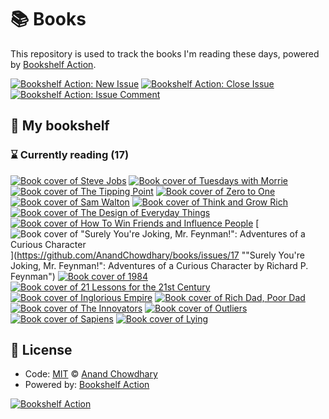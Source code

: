 # 📚 Books

This repository is used to track the books I'm reading these days, powered by [Bookshelf Action](https://github.com/AnandChowdhary/bookshelf-action).

[![Bookshelf Action: New Issue](https://github.com/AnandChowdhary/books/workflows/Bookshelf%20Action:%20New%20Issue/badge.svg)](https://github.com/AnandChowdhary/bookshelf-action/actions?query=workflow%3A%Bookshelf+Action%3A+New+Issue%22)
[![Bookshelf Action: Close Issue](https://github.com/AnandChowdhary/books/workflows/Bookshelf%20Action:%20Close%20Issue/badge.svg)](https://github.com/AnandChowdhary/bookshelf-action/actions?query=workflow%3A%Bookshelf+Action%3A+Close+Issue%22)
[![Bookshelf Action: Issue Comment](https://github.com/AnandChowdhary/books/workflows/Bookshelf%20Action:%20Issue%20Comment/badge.svg)](https://github.com/AnandChowdhary/bookshelf-action/actions?query=workflow%3A%Bookshelf+Action%3A+Issue+Comment%22)

## 📖 My bookshelf

<!--start:bookshelf-action-->
### ⌛ Currently reading (17)

[![Book cover of Steve Jobs](http://books.google.com/books/content?id=8U2oAAAAQBAJ&printsec=frontcover&img=1&zoom=1&edge=curl&source=gbs_api)](https://github.com/AnandChowdhary/books/issues/26 "Steve Jobs by Walter Isaacson")
[![Book cover of Tuesdays with Morrie](http://books.google.com/books/content?id=z2z_6hLoPmgC&printsec=frontcover&img=1&zoom=1&edge=curl&source=gbs_api)](https://github.com/AnandChowdhary/books/issues/25 "Tuesdays with Morrie by Mitch Albom")
[![Book cover of The Tipping Point](http://books.google.com/books/content?id=yBDBEGBIUmgC&printsec=frontcover&img=1&zoom=1&edge=curl&source=gbs_api)](https://github.com/AnandChowdhary/books/issues/24 "The Tipping Point by Malcolm Gladwell")
[![Book cover of Zero to One](http://books.google.com/books/content?id=ZH4oAwAAQBAJ&printsec=frontcover&img=1&zoom=1&edge=curl&source=gbs_api)](https://github.com/AnandChowdhary/books/issues/23 "Zero to One by Peter Thiel, Blake Masters")
[![Book cover of Sam Walton](http://books.google.com/books/content?id=ggN9Kp8UVfwC&printsec=frontcover&img=1&zoom=1&edge=curl&source=gbs_api)](https://github.com/AnandChowdhary/books/issues/22 "Sam Walton by Sam Walton")
[![Book cover of Think and Grow Rich](http://books.google.com/books/content?id=rYJaPwAACAAJ&printsec=frontcover&img=1&zoom=1&source=gbs_api)](https://github.com/AnandChowdhary/books/issues/21 "Think and Grow Rich by Arthur R. Pell, Napoleon Hill")
[![Book cover of The Design of Everyday Things](http://books.google.com/books/content?id=heCtnQEACAAJ&printsec=frontcover&img=1&zoom=1&source=gbs_api)](https://github.com/AnandChowdhary/books/issues/20 "The Design of Everyday Things by Donald A. Norman")
[![Book cover of How To Win Friends and Influence People](http://books.google.com/books/content?id=1rW-QpIAs8UC&printsec=frontcover&img=1&zoom=1&edge=curl&source=gbs_api)](https://github.com/AnandChowdhary/books/issues/19 "How To Win Friends and Influence People by Dale Carnegie")
[![Book cover of "Surely You're Joking, Mr. Feynman!": Adventures of a Curious Character](http://books.google.com/books/content?id=_gA_DwAAQBAJ&printsec=frontcover&img=1&zoom=1&edge=curl&source=gbs_api)](https://github.com/AnandChowdhary/books/issues/17 ""Surely You're Joking, Mr. Feynman!": Adventures of a Curious Character by Richard P. Feynman")
[![Book cover of 1984](http://books.google.com/books/content?id=yxv1LK5gyV4C&printsec=frontcover&img=1&zoom=1&source=gbs_api)](https://github.com/AnandChowdhary/books/issues/16 "1984 by George Orwell")
[![Book cover of 21 Lessons for the 21st Century](http://books.google.com/books/content?id=MSKEDwAAQBAJ&printsec=frontcover&img=1&zoom=1&edge=curl&source=gbs_api)](https://github.com/AnandChowdhary/books/issues/15 "21 Lessons for the 21st Century by Yuval Noah Harari")
[![Book cover of Inglorious Empire](http://books.google.com/books/content?id=ZWwwDwAAQBAJ&printsec=frontcover&img=1&zoom=1&source=gbs_api)](https://github.com/AnandChowdhary/books/issues/14 "Inglorious Empire by Shashi Tharoor")
[![Book cover of Rich Dad, Poor Dad](http://books.google.com/books/content?id=Cx6aDwAAQBAJ&printsec=frontcover&img=1&zoom=1&edge=curl&source=gbs_api)](https://github.com/AnandChowdhary/books/issues/13 "Rich Dad, Poor Dad by Robert T. Kiyosaki")
[![Book cover of The Innovators](http://books.google.com/books/content?id=aFapBAAAQBAJ&printsec=frontcover&img=1&zoom=1&edge=curl&source=gbs_api)](https://github.com/AnandChowdhary/books/issues/12 "The Innovators by Walter Isaacson")
[![Book cover of Outliers](http://books.google.com/books/content?id=3NSImqqnxnkC&printsec=frontcover&img=1&zoom=1&edge=curl&source=gbs_api)](https://github.com/AnandChowdhary/books/issues/11 "Outliers by Malcolm Gladwell")
[![Book cover of Sapiens](http://books.google.com/books/content?id=FmyBAwAAQBAJ&printsec=frontcover&img=1&zoom=1&edge=curl&source=gbs_api)](https://github.com/AnandChowdhary/books/issues/10 "Sapiens by Yuval Noah Harari")
[![Book cover of Lying](http://books.google.com/books/content?id=aVz_BgAAQBAJ&printsec=frontcover&img=1&zoom=1&edge=curl&source=gbs_api)](https://github.com/AnandChowdhary/books/issues/9 "Lying by Sam Harris")

<!--end:bookshelf-action-->

## 📄 License

- Code: [MIT](./LICENSE) © [Anand Chowdhary](https://anandchowdhary.com)
- Powered by: [Bookshelf Action](https://github.com/AnandChowdhary/bookshelf-action)

[![Bookshelf Action](https://github.com/AnandChowdhary/bookshelf-action/blob/HEAD/assets/logo.svg)](https://github.com/AnandChowdhary/bookshelf-action)
